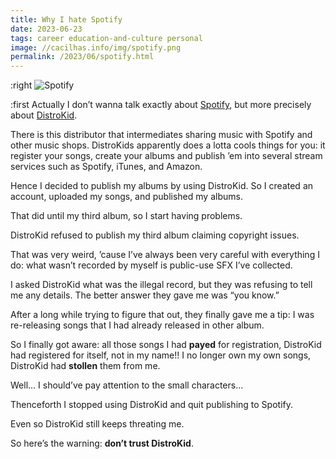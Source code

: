 ```yaml
---
title: Why I hate Spotify
date: 2023-06-23
tags: career education-and-culture personal
image: //cacilhas.info/img/spotify.png
permalink: /2023/06/spotify.html
---
```

[DistroKid]: https://distrokid.com/
[image]: {{{image}}}
[Spotify]: https://open.spotify.com/

:right ![Spotify][image]

:first Actually I don’t wanna talk exactly about [Spotify][], but more precisely
about [DistroKid][].

There is this distributor that intermediates sharing music with Spotify and
other music shops. DistroKids apparently does a lotta cools things for you: it
register your songs, create your albums and publish ’em into several stream
services such as Spotify, iTunes, and Amazon.

Hence I decided to publish my albums by using DistroKid. So I created an
account, uploaded my songs, and published my albums.

That did until my third album, so I start having problems.

DistroKid refused to publish my third album claiming copyright issues.

That was very weird, ’cause I’ve always been very careful with everything I do:
what wasn’t recorded by myself is public-use SFX I’ve collected.

I asked DistroKid what was the illegal record, but they was refusing to tell me
any details. The better answer they gave me was “you know.”

After a long while trying to figure that out, they finally gave me a tip: I was
re-releasing songs that I had already released in other album.

So I finally got aware: all those songs I had **payed** for registration,
DistroKid had registered for itself, not in my name!! I no longer own my own
songs, DistroKid had **stollen** them from me.

Well… I should’ve pay attention to the small characters…

Thenceforth I stopped using DistroKid and quit publishing to Spotify.

Even so DistroKid still keeps threating me.

So here’s the warning: **don’t trust DistroKid**.
